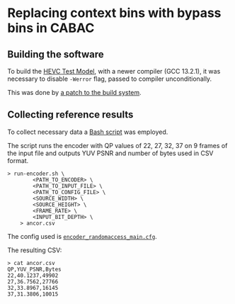 # Replacing context bins with bypass bins in CABAC

## Building the software

To build the [HEVC Test Model](https://vcgit.hhi.fraunhofer.de/jvet/HM/-/tree/master), with a newer compiler (GCC 13.2.1), it was necessary to disable `-Werror` flag, passed to compiler unconditionally.

This was done by [a patch to the build system](disable_warnings.patch).

## Collecting reference results

To collect necessary data a [Bash script](run-encoder.sh) was employed.

The script runs the encoder with QP values of 22, 27, 32, 37 on 9 frames of the input file and outputs YUV PSNR and number of bytes used in CSV format.
```
> run-encoder.sh \
        <PATH_TO_ENCODER> \
        <PATH_TO_INPUT_FILE> \
        <PATH_TO_CONFIG_FILE> \
        <SOURCE_WIDTH> \
        <SOURCE_HEIGHT> \
        <FRAME_RATE> \
        <INPUT_BIT_DEPTH> \
    > ancor.csv
```

The config used is [`encoder_randomaccess_main.cfg`](https://vcgit.hhi.fraunhofer.de/jvet/HM/-/blob/fb4486d5ab5d0cd3b6a71659c7d5eb4509f2a4ce/cfg/encoder_randomaccess_main.cfg).

The resulting CSV:
```
> cat ancor.csv
QP,YUV_PSNR,Bytes
22,40.1237,49902
27,36.7562,27766
32,33.8967,16145
37,31.3806,10015
```
